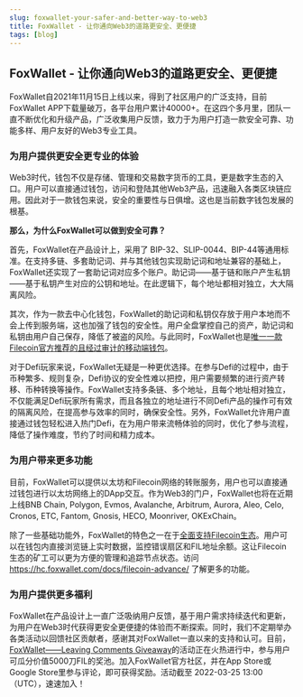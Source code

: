 ```yaml
---
slug: foxwallet-your-safer-and-better-way-to-web3
title: FoxWallet - 让你通向Web3的道路更安全、更便捷
tags: [blog]
---
```


## FoxWallet - 让你通向Web3的道路更安全、更便捷

FoxWallet自2021年11月15日上线以来，得到了社区用户的广泛支持，目前FoxWallet APP下载量破万，各平台用户累计40000+。在这四个多月里，团队一直不断优化和升级产品，广泛收集用户反馈，致力于为用户打造一款安全可靠、功能多样、用户友好的Web3专业工具。

### 为用户提供更安全更专业的体验
Web3时代，钱包不仅是存储、管理和交易数字货币的工具，更是数字生态的入口。用户可以直接通过钱包，访问和登陆其他Web3产品，迅速融入各类区块链应用。因此对于一款钱包来说，安全的重要性与日俱增。这也是当前数字钱包发展的根基。
  
**那么，为什么FoxWallet可以做到安全可靠？**
  
首先，FoxWallet在产品设计上，采用了 BIP-32、SLIP-0044、BIP-44等通用标准。在支持多链、多套助记词、并与其他钱包实现助记词和地址兼容的基础上，FoxWallet还实现了一套助记词对应多个账户。助记词——基于链和账户产生私钥——基于私钥产生对应的公钥和地址。在此逻辑下，每个地址都相对独立，大大隔离风险。
  
其次，作为一款去中心化钱包，FoxWallet的助记词和私钥仅存放于用户本地而不会上传到服务端，这也加强了钱包的安全性。用户全盘掌控自己的资产，助记词和私钥由用户自己保存，降低了被盗的风险。与此同时，FoxWallet也是[唯一一款Filecoin官方推荐的且经过审计的移动端钱包](https://docs.filecoin.io/about-filecoin/managing-assets/#wallets)。
  
对于Defi玩家来说，FoxWallet无疑是一种更优选择。在参与Defi的过程中，由于币种繁多、规则复杂，Defi协议的安全性难以把控，用户需要频繁的进行资产转移、币种转换等操作。FoxWallet支持多条链、多个地址，且每个地址相对独立，不仅能满足Defi玩家所有需求，而且各独立的地址进行不同Defi产品的操作可有效的隔离风险，在提高参与效率的同时，确保安全性。另外，FoxWallet允许用户直接通过钱包轻松进入热门Defi，在为用户带来流畅体验的同时，优化了参与流程，降低了操作难度，节约了时间和精力成本。

### 为用户带来更多功能
目前，FoxWallet可以提供以太坊和Filecoin网络的转账服务，用户也可以直接通过钱包进行以太坊网络上的DApp交互。作为Web3的门户，FoxWallet也将在近期上线BNB Chain, Polygon, Evmos, Avalanche, Arbitrum, Aurora, Aleo, Celo, Cronos, ETC, Fantom, Gnosis, HECO, Moonriver, OKExChain。
  
除了一些基础功能外，FoxWallet的特色之一在于[全面支持Filecoin生态](https://hc.foxwallet.com/docs/filecoin-advance/)。用户可以在钱包内直接浏览链上实时数据，监控错误扇区和FIL地址余额。这让Filecoin生态的矿工可以更为方便的管理和追踪节点状态。访问 https://hc.foxwallet.com/docs/filecoin-advance/ 了解更多的功能。

### 为用户提供更多福利
FoxWallet在产品设计上一直广泛吸纳用户反馈，基于用户需求持续迭代和更新，为用户在Web3时代获得更安全更便捷的体验而不断探索。同时，我们不定期举办各类活动以回馈社区贡献者，感谢其对FoxWallet一直以来的支持和认可。目前，[FoxWallet——Leaving Comments Giveaway](https://givelab.com/leaving-comment-share-5000u/leaving-comment-share-5000-fil-giveaway)的活动正在火热进行中，参与用户可瓜分价值5000刀FIL的奖池。加入FoxWallet官方社区，并在App Store或Google Store里参与评论，即可获得奖励。活动截至 2022-03-25 13:00（UTC），速速加入！



  








